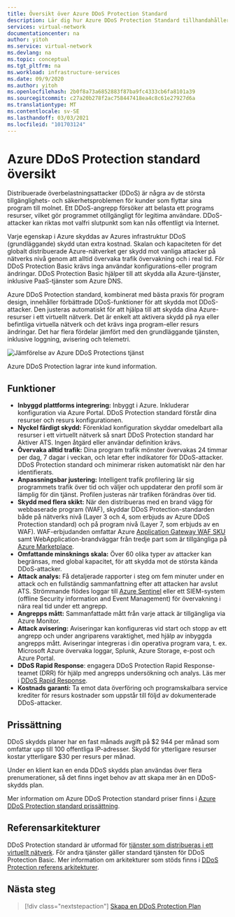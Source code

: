 ```yaml
---
title: Översikt över Azure DDoS Protection Standard
description: Lär dig hur Azure DDoS Protection Standard tillhandahåller skydd mot DDOS-attacker när du kombinerar det med bästa praxis för dina program.
services: virtual-network
documentationcenter: na
author: yitoh
ms.service: virtual-network
ms.devlang: na
ms.topic: conceptual
ms.tgt_pltfrm: na
ms.workload: infrastructure-services
ms.date: 09/9/2020
ms.author: yitoh
ms.openlocfilehash: 2b0f8a73a6852883f87ba9fc4333cb6fa8101a39
ms.sourcegitcommit: c27a20b278f2ac758447418ea4c8c61e27927d6a
ms.translationtype: MT
ms.contentlocale: sv-SE
ms.lasthandoff: 03/03/2021
ms.locfileid: "101703124"
---
```

# <a name="azure-ddos-protection-standard-overview"></a>Azure DDoS Protection standard översikt

Distribuerade överbelastningsattacker (DDoS) är några av de största tillgänglighets- och säkerhetsproblemen för kunder som flyttar sina program till molnet. Ett DDoS-angrepp försöker att belasta ett programs resurser, vilket gör programmet otillgängligt för legitima användare. DDoS-attacker kan riktas mot valfri slutpunkt som kan nås offentligt via Internet.

Varje egenskap i Azure skyddas av Azures infrastruktur DDoS (grundläggande) skydd utan extra kostnad. Skalan och kapaciteten för det globalt distribuerade Azure-nätverket ger skydd mot vanliga attacker på nätverks nivå genom att alltid övervaka trafik övervakning och i real tid. För DDoS Protection Basic krävs inga användar konfigurations-eller program ändringar. DDoS Protection Basic hjälper till att skydda alla Azure-tjänster, inklusive PaaS-tjänster som Azure DNS.

Azure DDoS Protection standard, kombinerat med bästa praxis för program design, innehåller förbättrade DDoS-funktioner för att skydda mot DDoS-attacker. Den justeras automatiskt för att hjälpa till att skydda dina Azure-resurser i ett virtuellt nätverk. Det är enkelt att aktivera skydd på nya eller befintliga virtuella nätverk och det krävs inga program-eller resurs ändringar. Det har flera fördelar jämfört med den grundläggande tjänsten, inklusive loggning, avisering och telemetri. 

![Jämförelse av Azure DDoS Protections tjänst](./media/ddos-protection-overview/ddos-comparison.png)

Azure DDoS Protection lagrar inte kund information.

## <a name="features"></a>Funktioner

- **Inbyggd plattforms integrering:** Inbyggt i Azure. Inkluderar konfiguration via Azure Portal. DDoS Protection standard förstår dina resurser och resurs konfigurationen.
- **Nyckel färdigt skydd:** Förenklad konfiguration skyddar omedelbart alla resurser i ett virtuellt nätverk så snart DDoS Protection standard har Aktiver ATS. Ingen åtgärd eller användar definition krävs. 
- **Övervaka alltid trafik:** Dina program trafik mönster övervakas 24 timmar per dag, 7 dagar i veckan, och letar efter indikatorer för DDoS-attacker. DDoS Protection standard och minimerar risken automatiskt när den har identifierats.
- **Anpassningsbar justering:** Intelligent trafik profilering lär sig programmets trafik över tid och väljer och uppdaterar den profil som är lämplig för din tjänst. Profilen justeras när trafiken förändras över tid.
- **Skydd med flera skikt:** När den distribueras med en brand vägg för webbaserade program (WAF), skyddar DDoS Protection-standarden både på nätverks nivå (Layer 3 och 4, som erbjuds av Azure DDoS Protection standard) och på program nivå (Layer 7, som erbjuds av en WAF). WAF-erbjudanden omfattar Azure [Application Gateway WAF SKU](../web-application-firewall/ag/ag-overview.md?toc=%2fazure%2fvirtual-network%2ftoc.json) samt WebApplication-brandväggar från tredje part som är tillgängliga på [Azure Marketplace](https://azuremarketplace.microsoft.com/marketplace/apps?page=1&search=web%20application%20firewall).
- **Omfattande minsknings skala:** Över 60 olika typer av attacker kan begränsas, med global kapacitet, för att skydda mot de största kända DDoS-attacker.
- **Attack analys:** Få detaljerade rapporter i steg om fem minuter under en attack och en fullständig sammanfattning efter att attacken har avslut ATS. Strömmande flödes loggar till [Azure Sentinel](../sentinel/connect-azure-ddos-protection.md) eller ett SIEM-system (offline Security information and Event Management) för övervakning i nära real tid under ett angrepp.
- **Angrepps mått:** Sammanfattade mått från varje attack är tillgängliga via Azure Monitor.
- **Attack avisering:** Aviseringar kan konfigureras vid start och stopp av ett angrepp och under angriparens varaktighet, med hjälp av inbyggda angrepps mått. Aviseringar integreras i din operativa program vara, t. ex. Microsoft Azure övervaka loggar, Splunk, Azure Storage, e-post och Azure Portal.
- **DDoS Rapid Response**: engagera DDoS Protection Rapid Response-teamet (DRR) för hjälp med angrepps undersökning och analys. Läs mer i [DDoS Rapid Response](ddos-rapid-response.md).
- **Kostnads garanti:** Ta emot data överföring och programskalbara service krediter för resurs kostnader som uppstår till följd av dokumenterade DDoS-attacker.

## <a name="pricing"></a>Prissättning

DDoS skydds planer har en fast månads avgift på $2 944 per månad som omfattar upp till 100 offentliga IP-adresser. Skydd för ytterligare resurser kostar ytterligare $30 per resurs per månad.

Under en klient kan en enda DDoS skydds plan användas över flera prenumerationer, så det finns inget behov av att skapa mer än en DDoS-skydds plan.

Mer information om Azure DDoS Protection standard priser finns i [Azure DDoS Protection standard prissättning](https://azure.microsoft.com/pricing/details/ddos-protection/).

## <a name="reference-architectures"></a>Referensarkitekturer

DDoS Protection standard är utformad för [tjänster som distribueras i ett virtuellt nätverk](../virtual-network/virtual-network-for-azure-services.md). För andra tjänster gäller standard tjänsten för DDoS Protection Basic. Mer information om arkitekturer som stöds finns i [DDoS Protection referens arkitekturer](./ddos-protection-reference-architectures.md). 

## <a name="next-steps"></a>Nästa steg

> [!div class="nextstepaction"]
> [Skapa en DDoS Protection Plan](manage-ddos-protection.md)